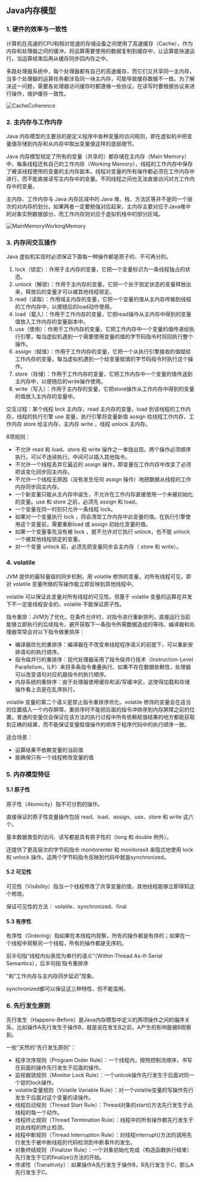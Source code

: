 ## Java内存模型



### 1. 硬件的效率与一致性

计算机在高速的CPU和相对低速的存储设备之间使用了高速缓存（Cache），作为内存和处理器之间的缓冲。将运算需要使用的数据复制到缓存中，让运算能快速运行，当运算结束后再从缓存同步回内存之中。

多路处理器系统中，每个处理器都有自己的高速缓存，而它们又共享同一主内存，当多个处理器的运算任务都涉及同一块主内存，可能导致缓存数据不一致。为了解决这一问题，需要各处理器访问缓存时都遵循一些协议，在读写时要根据协议来进行操作，维护缓存一致性。

![CacheCoherence](https://gitee.com/lusanjun/blog-img/raw/master/CacheCoherence.png)

### 2. 主内存与工作内存

Java 内存模型的主要目的是定义程序中各种变量的访问规则，即在虚拟机中把变量值存储到内存和从内存中取出变量值这样的底层细节。

Java 内存模型规定了所有的变量（共享的）都存储在主内存（Main Memory）中，每条线程还有自己的工作内存（Working Memory），线程的工作内存中保存了被该线程使用的变量的主内存副本。线程对变量的所有操作都必须在工作内存中进行，而不能直接读写主内存中的变量。不同线程之间也无法直接访问对方工作内存中的变量。

主内存、工作内存与 Java 内存区域中的 Java 堆、栈、方法区等并不是同一个层次的对内存的划分。如果两者一定要勉强对应起来，主内存主要对应于Java堆中的对象实例数据部分，而工作内存则对应于虚拟机栈中的部分区域。

![MainMemoryWorkingMemory](https://gitee.com/lusanjun/blog-img/raw/master/MainMemoryWorkingMemory.png)

### 3. 内存间交互操作

Java 虚拟机实现时必须保证下面每一种操作都是原子的、不可再分的。

1. lock（锁定）：作用于主内存的变量，它把一个变量标识为一条线程独占的状态。
2. unlock（解锁）：作用于主内存的变量，它把一个处于锁定状态的变量释放出来，释放后的变量才可以被其他线程锁定。
3. read（读取）：作用域主内存的变量，它把一个变量的值从主内存传输到线程的工作内存中，以便随后的load动作使用。
4. load（载入）：作用于工作内存的变量，它把read操作从主内存中得到的变量值放入工作内存的变量副本中。
5. use（使用）：作用于工作内存的变量，它把工作内存中一个变量的值传递给执行引擎，每当虚拟机遇到一个需要使用变量的值的字节码指令时将回执行整个操作。
6. assign（赋值）：作用于工作内存的变量，它把一个从执行引擎接收的值赋给工作内存的变量，每当虚拟机遇到一个给变量赋值的字节码指令时执行这个操作。
7. store（存储）：作用于工作内存的变量，它把工作内存中一个变量的值传送到主内存中，以便随后的write操作使用。
8. write（写入）：作用于主内存的变量，它把store操作从工作内存中得到的变量的值放入主内存的变量中。

交互过程：某个线程 lock 主内存，read 主内存的变量，load 到该线程的工作内存，线程的执行引擎 use 变量，执行引擎将变量新值 assign 给线程工作内存，工作内存 store 给主内存，主内存 write ，线程 unlock 主内存。

8项规则：

- 不允许 read 和 load、store 和 write 操作之一单独出现。两个操作必须顺序执行，可以不连续执行。中间可以插入其他指令。
- 不允许一个线程丢弃它最近的 assign 操作，即变量在工作内存中改变了必须把该变化同步回主内存。
- 不允许一个线程无原因（没有发生任何 assign 操作）地把数据从线程的工作内存同步回主内存。
- 一个新变量只能从主内存中诞生，不允许在工作内存直接使用一个未被初始化的变量。use 和 store 之前，必须先 assign 和 load。
- 一个变量在同一时刻只允许一条线程 lock。
- 如果对一个变量执行 lock ，将会清空工作内存中此变量的值。在执行引擎使用这个变量前，需要重新load 或 assign 初始化变量的值。
- 如果一个变量事先没有被 lock ，就不允许对它执行 unlock，也不能 unlock 一个被其他线程锁定的变量。
- 对一个变量 unlock 前，必须先把变量同步会主内存（ store 和 write）。

### 4. volatile

JVM 提供的最轻量级的同步机制，用 volatile 修饰的变量，对所有线程可见，即对 volatile 变量所做的写操作能立即反映到其他线程中。

volatile 可以保证此变量对所有线程的可见性。但基于 volatile 变量的运算在并发下不一定是线程安全的。volatile 不能保证原子性。

指令重排：JVM为了优化，在条件允许时，对指令进行重新排列，直接运行当前能够立即执行的后续指令，避开获取下一条指令所需数据造成的等待。编译器和处理器常常会对以下指令做重排序：

- 编译器优化的重排序：编译器在不改变单线程程序语义的前提下，可以重新安排语句的执行顺序。
- 指令级并行的重排序：现代处理器采用了指令级并行技术（Instruction-Level Parallelism，ILP）来将多条指令重叠执行。如果不存在数据依赖性，处理器可以改变语句对应机器指令的执行顺序。
- 内存系统的重排序：由于处理器使用缓存和读/写缓冲区，这使得加载和存储操作看上去是在乱序执行。

volatile 变量的第二个语义是禁止指令重排序优化。volatile 修饰的变量会在适当的位置插入一个内存屏障，重排序时不能把后面的指令冲排序到内存屏障之前的位置。普通的变量仅会保证在该方法的执行过程中所有依赖赋值结果的地方都能获取到正确的结果，而不能保证变量赋值操作的顺序于程序代码中的执行顺序一致。

适合场景：

- 运算结果不依赖变量的当前值
- 能确保只有一个线程修改变量的值

### 5. 内存模型特征

#### 5.1 原子性

原子性（Atomicity）指不可分割的操作。

直接保证的原子性变量操作包括 read、load、assign、use、store 和 write 这六个。

基本数据类型的访问、读写都是具有原子性的（long 和 double 例外）。

还提供了更高层次的字节码指令 monitorenter 和 monitorexit 来隐式地使用 lock 和 unlock 操作。这两个字节码指令反映到代码中就是synchronized。

#### 5.2 可见性

可见性（Visibility）指当一个线程修改了共享变量的值，其他线程能够立即得知这个修改。

保证可见性的方法： volatile、synchronized、final

#### 5.3 有序性

有序性（Ordering）指如果在本线程内观察，所有的操作都是有序的；如果在一个线程中观察另一个线程，所有的操作都是无序的。

前半句指“线程内似表现为串行的语义“（Within-Thread As-If-Serial Semantics），后半句指‘指令重排序

”和“工作内存与主内存同步延迟”现象。

synchronized都可以保证这三种特性，但不能滥用。

### 6. 先行发生原则

先行发生（Happens-Before）是Java内存模型中定义的两项操作之间的偏序关系，比如操作A先行发生于操作B，就是说在发生B之前，A产生的影响能被B观察到。

一些”天然的“先行发生原则”：

- 程序次序规则（Program Order Rule）：一个线程内，按照控制流顺序，书写在前面的操作先行发生于后面的操作。
- 监视器锁规则（Monitor Lock Rule）：一个unlcok操作先行发生于后面对同一个锁的lock操作。
- volatile变量规则（Volatile Variable Rule）：对一个volatile变量的写操作先行发生于后面对这个变量的读操作。
- 线程启动规则（Thread Start Rule）：Thread对象的start()方法先行发生于此线程的每一个动作。
- 线程终止规则（Thread Termination Rule）：线程中的所有操作都先行发生于对此线程的终止检测。
- 线程中断规则（Thread Interruption Rule）：对线程interrupt()方法的调用先行发生于被中断线程的代码检测到中断事件的发生。
- 对象终结规则（Finalizer Rule）：一个对象初始化完成（构造函数执行结束）先行发生于它的finalize()方法的开始。
- 传递性（Transitivity）：如果操作A先行发生于操作B，B先行发生于C，那么A先行发生于C。
